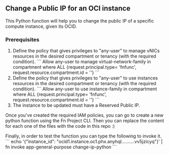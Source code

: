## Change a Public IP for an OCI instance

This Python function will help you to change the public IP of a specific compute instance, given its OCID.

### Prerequisites
1. Define the policy that gives privileges to "any-user" to manage vNICs resources in the desired compartment or tenancy (with the required condition).
   ´´´
   Allow any-user to manage virtual-network-family in compartment <compartment-name> where ALL {request.principal.type= 'fnfunc', request.resource.compartment.id = '<compartment-ocid>'}
   ´´´
2. Define the policy that gives privileges to "any-user" to use instances resources in the desired compartment or tenancy (with the required condition).
   ´´´
   Allow any-user to use instance-family in compartment <compartment-name> where ALL {request.principal.type= 'fnfunc', request.resource.compartment.id = '<compartment-ocid>'}
   ´´´
3. The instance to be updated must have a Reserved Public IP.

Once you've created the required IAM policies, you can go to create a new python function using the Fn Project CLI. Then you can replace the content for each one of the files with the code in this repo :)

Finally, in order to test the function you can type the following to invoke it.
´´´
echo '{"instance_id": "ocid1.instance.oc1.phx.anyhql..........vv5jzicyq"}' | fn invoke app-general-purpose change-ip-python
´´´
